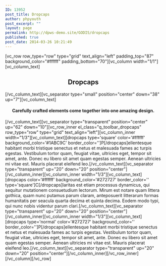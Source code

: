 ```yaml
---
ID: 13952
post_title: Dropcaps
author: phpyouth
post_excerpt: ""
layout: page
permalink: http://dpws-demo.site/GODIS/dropcaps
published: true
post_date: 2014-03-26 10:21:49
---
```

[vc_row row_type="row" type="grid" text_align="left" padding_top="87" background_color="#ffffff" padding_bottom="70"][vc_column width="1/1"][vc_column_text]
<h2 style="text-align: center;">Dropcaps</h2>
[/vc_column_text][vc_separator type="small" position="center" down="38" up="7"][vc_column_text]
<h4 style="text-align: center;">Carefully crafted elements come together into one amazing design.</h4>
[/vc_column_text][vc_separator type="transparent" position="center" up="62" down="10"][vc_row_inner el_class="q_toolbar_dropcaps" row_type="row" type="grid" text_align="left"][vc_column_inner width="1/3"][vc_column_text][dropcaps type='square' color='#ffffff' background_color='#1ABC9C' border_color='']P[/dropcaps]ellentesque habitant morbi tristique senectus et netus et malesuada fames ac turpis egestas. Vestibulum tortor quam, feugiat vitae, ultricies eget, tempor sit amet, ante. Donec eu libero sit amet quam egestas semper. Aenean ultricies mi vitae est. Mauris placerat eleifend leo.[/vc_column_text][vc_separator type="transparent" up="20" down="20" position="center"][/vc_column_inner][vc_column_inner width="1/3"][vc_column_text][dropcaps color='#ffffff' background_color='#272727' border_color='' type='square']C[/dropcaps]laritas est etiam processus dynamicus, qui sequitur mutationem consuetudium lectorum. Mirum est notare quam littera gothica, quam nunc putamus parum claram, anteposuerit litterarum formas humanitatis per seacula quarta decima et quinta decima. Eodem modo typi, qui nunc nobis videntur parum clari.[/vc_column_text][vc_separator type="transparent" up="20" down="20" position="center"][/vc_column_inner][vc_column_inner width="1/3"][vc_column_text][dropcaps type='normal' color='#272727' background_color='' border_color='']P[/dropcaps]ellentesque habitant morbi tristique senectus et netus et malesuada fames ac turpis egestas. Vestibulum tortor quam, feugiat vitae, ultricies eget, tempor sit amet, ante. Donec eu libero sit amet quam egestas semper. Aenean ultricies mi vitae est. Mauris placerat eleifend leo.[/vc_column_text][vc_separator type="transparent" up="20" down="20" position="center"][/vc_column_inner][/vc_row_inner][/vc_column][/vc_row]